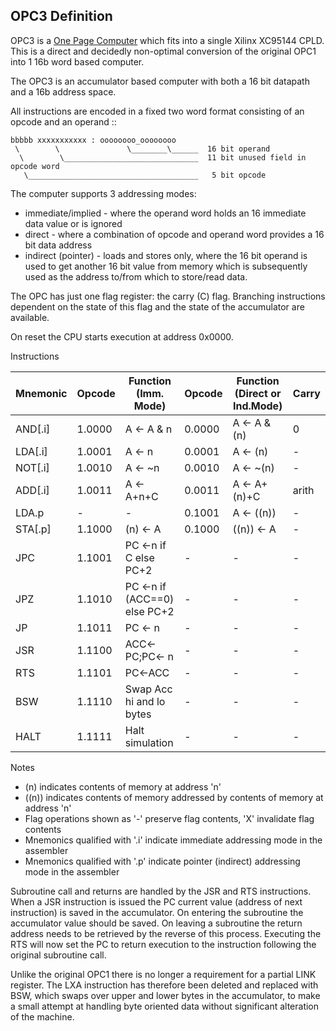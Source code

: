 OPC3 Definition
---------------

OPC3 is a [One Page Computer](.) which fits into a single Xilinx XC95144 CPLD. This is a direct
and decidedly non-optimal conversion of the original OPC1 into 1 16b word based computer.

The OPC3 is an accumulator based computer with both a 16 bit datapath and a 16b address space.

All instructions are encoded in a fixed two word format consisting of an opcode and an operand ::

    bbbbb xxxxxxxxxxx : oooooooo_oooooooo       
     \        \               \________\______  16 bit operand
      \        \______________________________  11 bit unused field in opcode word
       \______________________________________   5 bit opcode

The computer supports 3 addressing modes:

   * immediate/implied - where the operand word holds an 16 immediate data value or is ignored
   * direct - where a combination of opcode and operand word provides a 16 bit data address
   * indirect (pointer) - loads and stores only, where the 16 bit operand is used to get another
     16 bit value from memory which is subsequently used as the address to/from which
     to store/read data.

The OPC has just one flag register: the carry (C) flag. Branching instructions dependent on the
state of this flag and the state of the accumulator are available.

On reset the CPU starts execution at address 0x0000.

Instructions

| Mnemonic | Opcode  | Function (Imm. Mode)          | Opcode | Function (Direct or Ind.Mode)| Carry |
|----------|---------|-------------------------------|--------|------------------------------|-------|
| AND[.i]  | 1.0000  | A <- A & n                    | 0.0000 | A <- A & (n)                 | 0     |
| LDA[.i]  | 1.0001  | A <- n                        | 0.0001 | A <- (n)                     | -     |
| NOT[.i]  | 1.0010  | A <- ~n                       | 0.0010 | A <- ~(n)                    | -     |
| ADD[.i]  | 1.0011  | A <- A+n+C                    | 0.0011 | A <- A+(n)+C                 | arith |
| LDA.p    | -       | -                             | 0.1001 | A <- ((n))                   | -     |
| STA[.p]  | 1.1000  | (n) <- A                      | 0.1000 | ((n)) <- A                   | -     |
| JPC      | 1.1001  | PC <-n if C else PC+2         | -      | -                            | -     |
| JPZ      | 1.1010  | PC <-n if (ACC==0) else PC+2  | -      | -                            | -     |
| JP       | 1.1011  | PC <- n                       | -      | -                            | -     |
| JSR      | 1.1100  | ACC<-PC;PC<- n                | -      | -                            | -     |
| RTS      | 1.1101  | PC<-ACC                       | -      | -                            | -     |
| BSW      | 1.1110  | Swap Acc hi and lo bytes      | -      | -                            | -     |
| HALT     | 1.1111  | Halt simulation               | -      | -                            | -     |

Notes

  * (n) indicates contents of memory at address 'n'
  * ((n)) indicates contents of memory addressed by contents of memory at address 'n'
  * Flag operations shown as '-' preserve flag contents, 'X' invalidate flag contents
  * Mnemonics qualified with '.i' indicate immediate addressing mode in the assembler
  * Mnemonics qualified with '.p' indicate pointer (indirect) addressing mode in the assembler

Subroutine call and returns are handled by the JSR and RTS instructions. When a JSR
instruction is issued the PC current value (address of next instruction) is saved in
the accumulator. On entering the subroutine the accumulator value should be saved. On
leaving a subroutine the return address needs to be retrieved by the reverse of this process.
Executing the RTS will now set the PC to return execution to the instruction following the
original subroutine call.

Unlike the original OPC1 there is no longer a requirement for a partial LINK register. The LXA instruction
has therefore been deleted and replaced with BSW, which swaps over upper and lower bytes in the accumulator,
to make a small attempt at handling byte oriented data without significant alteration of the machine.

